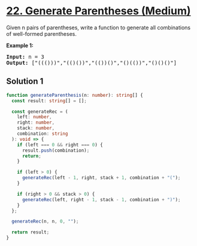 # [22. Generate Parentheses (Medium)](https://leetcode.com/problems/generate-parentheses/)

<p>Given n pairs of parentheses, write a function to generate all combinations of well-formed parentheses.</p>

<p><strong>Example 1:</strong></p>

<pre>
<strong>Input:</strong> n = 3
<strong>Output:</strong> ["((()))","(()())","(())()","()(())","()()()"]
</pre>

## Solution 1

```ts
function generateParenthesis(n: number): string[] {
  const result: string[] = [];

  const generateRec = (
    left: number,
    right: number,
    stack: number,
    combination: string
  ): void => {
    if (left === 0 && right === 0) {
      result.push(combination);
      return;
    }

    if (left > 0) {
      generateRec(left - 1, right, stack + 1, combination + "(");
    }

    if (right > 0 && stack > 0) {
      generateRec(left, right - 1, stack - 1, combination + ")");
    }
  };

  generateRec(n, n, 0, "");

  return result;
}
```
